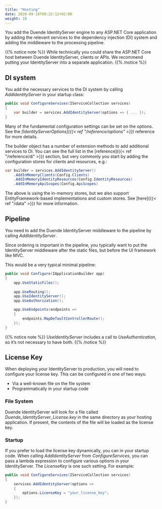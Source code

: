 ```yaml
---
title: "Hosting"
date: 2020-09-10T08:22:12+02:00
weight: 10
---
```


You add the Duende IdentityServer engine to any ASP.NET Core application by adding the relevant services to the dependency injection (DI) system and adding the middleware to the processing pipeline.

{{% notice note %}}
While technically you could share the ASP.NET Core host between Duende IdentityServer, clients or APIs. We recommend putting your IdentityServer into a separate application.
{{% /notice %}}

## DI system
You add the necessary services to the  DI system by calling *AddIdentityServer* in your startup class:

```cs
public void ConfigureServices(IServiceCollection services)
{
    var builder = services.AddIdentityServer(options => { ... });
}
```

Many of the fundamental configuration settings can be set on the options. See the *[IdentityServerOptions]({{< ref "/reference/options" >}})* reference for more details.

The builder object has a number of extension methods to add additional services to DI.
You can see the full list in the [reference]({{< ref "/reference/di" >}}) section, but very commonly you start by adding the configuration stores for clients and resources, e.g.:

```cs
var builder = services.AddIdentityServer()
    .AddInMemoryClients(Config.Clients)
    .AddInMemoryIdentityResources(Config.IdentityResources)
    .AddInMemoryApiScopes(Config.ApiScopes)
```

The above is using the in-memory stores, but we also support EntityFramework-based implementations and custom stores. See [here]({{< ref "/data" >}}) for more information.

## Pipeline
You need to add the Duende IdentityServer middleware to the pipeline by calling *AddIdentityServer*.

Since ordering is important in the pipeline, you typically want to put the IdentityServer middleware after the static files, but before the UI framework like MVC.

This would be a very typical minimal pipeline:

```cs
public void Configure(IApplicationBuilder app)
{
    app.UseStaticFiles();
    
    app.UseRouting();
    app.UseIdentityServer();
    app.UseAuthorization();

    app.UseEndpoints(endpoints =>
    {
        endpoints.MapDefaultControllerRoute();
    });
}
```

{{% notice note %}}
*UseIdentityServer* includes a call to *UseAuthentication*, so it’s not necessary to have both.
{{% /notice %}}

## License Key

When deploying your IdentityServer to production, you will need to configure your license key.
This can be configured in one of two ways:
* Via a well-known file on the file system
* Programmatically in your startup code

### File System

Duende IdentityServer will look for a file called *Duende_IdentityServer_License.key* in the same directory as your hosting application.
If present, the contents of the file will be loaded as the license key.

### Startup

If you prefer to load the license key dynamically, you can in your startup code.
When calling *AddIdentityServer* from *ConfigureServices*, you can pass a lambda expression to configure various options in your IdentityServer.
The *LicenseKey* is one such setting. 
For example:

```csharp
public void ConfigureServices(IServiceCollection services)
{
    services.AddIdentityServer(options =>
    {
        options.LicenseKey = "your_license_key";
    });
}
```
